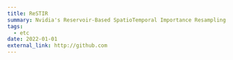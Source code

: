 ```yaml
---
title: ReSTIR
summary: Nvidia's Reservoir-Based SpatioTemporal Importance Resampling algorithm for real-time path tracing.
tags:
  - etc
date: 2022-01-01
external_link: http://github.com
---
```

